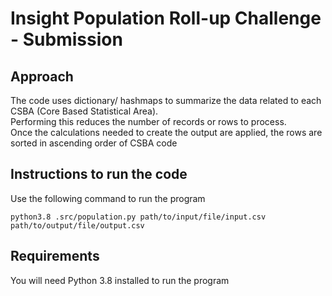 # Insight Population Roll-up Challenge - Submission
## Approach
The code uses dictionary/ hashmaps to summarize the data related to each CSBA (Core Based Statistical Area).  
Performing this reduces the number of records or rows to process.  
Once the calculations needed to create the output are applied, the rows are sorted in ascending order of CSBA code

## Instructions to run the code  
Use the following command to run the program  
```
python3.8 .src/population.py path/to/input/file/input.csv path/to/output/file/output.csv
```  
## Requirements  
You will need Python 3.8 installed to run the program
